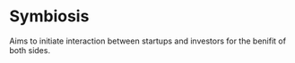 # Symbiosis
Aims to initiate interaction between startups and investors for the benifit of both sides.
